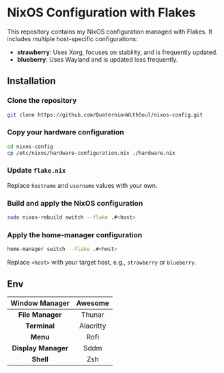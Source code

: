 # NixOS Configuration with Flakes

This repository contains my NixOS configuration managed with Flakes. It includes multiple host-specific configurations:

- **strawberry**: Uses Xorg, focuses on stability, and is frequently updated.
- **blueberry**: Uses Wayland and is updated less frequently.

## Installation

### Clone the repository

```bash
git clone https://github.com/QuaternionWithSoul/nixos-config.git
```

### Copy your hardware configuration

```bash
cd nixos-config
cp /etc/nixos/hardware-configuration.nix ./hardware.nix
```

### Update `flake.nix`

Replace `hostname` and `username` values with your own.

### Build and apply the NixOS configuration

```bash
sudo nixos-rebuild switch --flake .#<host>
```

### Apply the home-manager configuration

```bash
home-manager switch --flake .#<host>
```

Replace `<host>` with your target host, e.g., `strawberry` or `blueberry`.

## Env

 **Window Manager**  | Awesome
:-------------------:|:---------:
 **File Manager**    | Thunar
 **Terminal**        | Alacritty
 **Menu**            | Rofi
 **Display Manager** | Sddm
 **Shell**           | Zsh
